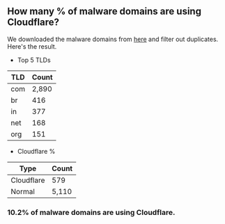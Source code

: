 ## How many % of malware domains are using Cloudflare?


We downloaded the malware domains from [here](https://urlhaus.abuse.ch) and filter out duplicates.
Here's the result.


[//]: # (start replacement)


- Top 5 TLDs

| TLD | Count |
| --- | --- |
| com | 2,890 |
| br | 416 |
| in | 377 |
| net | 168 |
| org | 151 |


- Cloudflare %

| Type | Count |
| --- | --- |
| Cloudflare | 579 |
| Normal | 5,110 |


### 10.2% of malware domains are using Cloudflare.